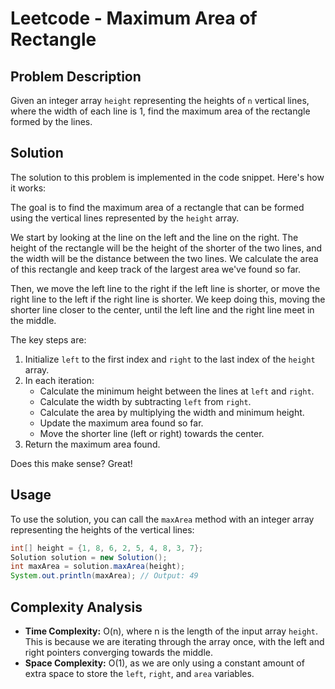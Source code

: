 # Leetcode - Maximum Area of Rectangle

## Problem Description

Given an integer array `height` representing the heights of `n` vertical lines, where the width of each line is 1, find the maximum area of the rectangle formed by the lines.

## Solution

The solution to this problem is implemented in the code snippet. Here's how it works:


The goal is to find the maximum area of a rectangle that can be formed using the vertical lines represented by the `height` array.

We start by looking at the line on the left and the line on the right. The height of the rectangle will be the height of the shorter of the two lines, and the width will be the distance between the two lines. We calculate the area of this rectangle and keep track of the largest area we've found so far.

Then, we move the left line to the right if the left line is shorter, or move the right line to the left if the right line is shorter. We keep doing this, moving the shorter line closer to the center, until the left line and the right line meet in the middle.

The key steps are:
1. Initialize `left` to the first index and `right` to the last index of the `height` array.
2. In each iteration:
   - Calculate the minimum height between the lines at `left` and `right`.
   - Calculate the width by subtracting `left` from `right`.
   - Calculate the area by multiplying the width and minimum height.
   - Update the maximum area found so far.
   - Move the shorter line (left or right) towards the center.
3. Return the maximum area found.

Does this make sense? Great!

## Usage

To use the solution, you can call the `maxArea` method with an integer array representing the heights of the vertical lines:

```java
int[] height = {1, 8, 6, 2, 5, 4, 8, 3, 7};
Solution solution = new Solution();
int maxArea = solution.maxArea(height);
System.out.println(maxArea); // Output: 49
```

## Complexity Analysis

- **Time Complexity:** O(n), where n is the length of the input array `height`. This is because we are iterating through the array once, with the left and right pointers converging towards the middle.
- **Space Complexity:** O(1), as we are only using a constant amount of extra space to store the `left`, `right`, and `area` variables.